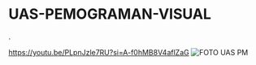 # UAS-PEMOGRAMAN-VISUAL

.

https://youtu.be/PLpnJzle7RU?si=A-f0hMB8V4aflZaG
![FOTO UAS PM](https://github.com/ManurungAlexR/UAS-PEMOGRAMAN-VISUAL/assets/101391579/98f1de7b-b17c-4354-9471-7e28c7d4869e)
